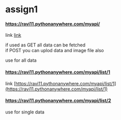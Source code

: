 # assign1
#### https://ravi11.pythonanywhere.com/myapi/  
link [link](https://ravi11.pythonanywhere.com/myapi/)  

if used as GET all data can be fetched  
if POST  you can uplod data and image file also 




use for all data  
#### https://ravi11.pythonanywhere.com/myapi/list/1  
link [https://ravi11.pythonanywhere.com/myapi/list/1](https://ravi11.pythonanywhere.com/myapi/list/1)  
#### https://ravi11.pythonanywhere.com/myapi/list/2  
use for single data  
